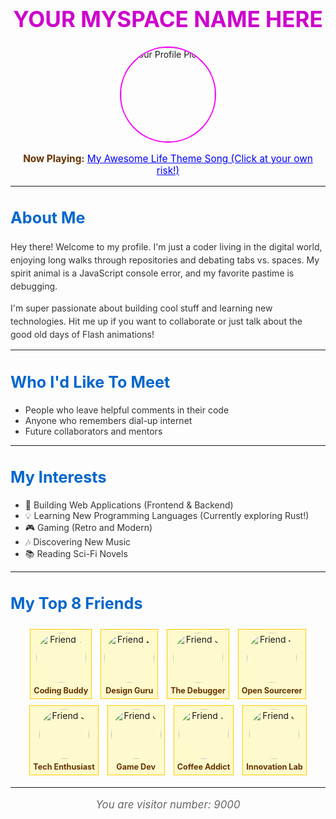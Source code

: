 <h1 style="color: #cc00cc; font-size: 2.5em; text-align: center;">YOUR MYSPACE NAME HERE</h1>

<div style="text-align: center;">
  <img src="https://avatars.githubusercontent.com/u/YOUR_GITHUB_ID?v=4" alt="Your Profile Picture" style="width: 150px; height: 150px; border: 2px solid #ff00ff; border-radius: 50%;">
</div>

<p style="text-align: center; font-size: 1.1em; color: #663300;">
  <b>Now Playing:</b> <a href="https://www.youtube.com/watch?v=dQw4w9WgXcQ" target="_blank" style="color:#0000ff; text-decoration: underline;">My Awesome Life Theme Song (Click at your own risk!)</a>
</p>

---

<h2 style="color: #0066cc; font-size: 1.8em;">About Me</h2>
<p style="color: #333333; line-height: 1.5;">
  Hey there! Welcome to my profile. I'm just a coder living in the digital world, enjoying long walks through repositories and debating tabs vs. spaces. My spirit animal is a JavaScript console error, and my favorite pastime is debugging.
</p>
<p style="color: #333333; line-height: 1.5;">
  I'm super passionate about building cool stuff and learning new technologies. Hit me up if you want to collaborate or just talk about the good old days of Flash animations!
</p>

---

<h2 style="color: #0066cc; font-size: 1.8em;">Who I'd Like To Meet</h2>
<ul style="color: #333333;">
  <li>People who leave helpful comments in their code</li>
  <li>Anyone who remembers dial-up internet</li>
  <li>Future collaborators and mentors</li>
</ul>

---

<h2 style="color: #0066cc; font-size: 1.8em;">My Interests</h2>
<ul style="color: #333333;">
  <li>🚀 Building Web Applications (Frontend & Backend)</li>
  <li>💡 Learning New Programming Languages (Currently exploring Rust!)</li>
  <li>🎮 Gaming (Retro and Modern)</li>
  <li>🎶 Discovering New Music</li>
  <li>📚 Reading Sci-Fi Novels</li>
</ul>

---

<h2 style="color: #0066cc; font-size: 1.8em;">My Top 8 Friends</h2>
<p style="text-align: center;">
  <span style="display: inline-block; margin: 5px; border: 1px solid #ffcc00; padding: 5px; background-color: #fffacd; text-align: center;">
    <img src="https://i.imgur.com/placeholder-friend1.jpg" alt="Friend 1" style="width: 80px; height: 80px; border-radius: 50%; display: block; margin: 0 auto 5px auto;">
    <span style="font-size: 0.9em; font-weight: bold; color: #663300;">Coding Buddy</span>
  </span>
  <span style="display: inline-block; margin: 5px; border: 1px solid #ffcc00; padding: 5px; background-color: #fffacd; text-align: center;">
    <img src="https://i.imgur.com/placeholder-friend2.jpg" alt="Friend 2" style="width: 80px; height: 80px; border-radius: 50%; display: block; margin: 0 auto 5px auto;">
    <span style="font-size: 0.9em; font-weight: bold; color: #663300;">Design Guru</span>
  </span>
  <span style="display: inline-block; margin: 5px; border: 1px solid #ffcc00; padding: 5px; background-color: #fffacd; text-align: center;">
    <img src="https://i.imgur.com/placeholder-friend3.jpg" alt="Friend 3" style="width: 80px; height: 80px; border-radius: 50%; display: block; margin: 0 auto 5px auto;">
    <span style="font-size: 0.9em; font-weight: bold; color: #663300;">The Debugger</span>
  </span>
  <span style="display: inline-block; margin: 5px; border: 1px solid #ffcc00; padding: 5px; background-color: #fffacd; text-align: center;">
    <img src="https://i.imgur.com/placeholder-friend4.jpg" alt="Friend 4" style="width: 80px; height: 80px; border-radius: 50%; display: block; margin: 0 auto 5px auto;">
    <span style="font-size: 0.9em; font-weight: bold; color: #663300;">Open Sourcerer</span>
  </span>
  <br> <span style="display: inline-block; margin: 5px; border: 1px solid #ffcc00; padding: 5px; background-color: #fffacd; text-align: center;">
    <img src="https://i.imgur.com/placeholder-friend5.jpg" alt="Friend 5" style="width: 80px; height: 80px; border-radius: 50%; display: block; margin: 0 auto 5px auto;">
    <span style="font-size: 0.9em; font-weight: bold; color: #663300;">Tech Enthusiast</span>
  </span>
  <span style="display: inline-block; margin: 5px; border: 1px solid #ffcc00; padding: 5px; background-color: #fffacd; text-align: center;">
    <img src="https://i.imgur.com/placeholder-friend6.jpg" alt="Friend 6" style="width: 80px; height: 80px; border-radius: 50%; display: block; margin: 0 auto 5px auto;">
    <span style="font-size: 0.9em; font-weight: bold; color: #663300;">Game Dev</span>
  </span>
  <span style="display: inline-block; margin: 5px; border: 1px solid #ffcc00; padding: 5px; background-color: #fffacd; text-align: center;">
    <img src="https://i.imgur.com/placeholder-friend7.jpg" alt="Friend 7" style="width: 80px; height: 80px; border-radius: 50%; display: block; margin: 0 auto 5px auto;">
    <span style="font-size: 0.9em; font-weight: bold; color: #663300;">Coffee Addict</span>
  </span>
  <span style="display: inline-block; margin: 5px; border: 1px solid #ffcc00; padding: 5px; background-color: #fffacd; text-align: center;">
    <img src="https://i.imgur.com/placeholder-friend8.jpg" alt="Friend 8" style="width: 80px; height: 80px; border-radius: 50%; display: block; margin: 0 auto 5px auto;">
    <span style="font-size: 0.9em; font-weight: bold; color: #663300;">Innovation Lab</span>
  </span>
</p>

---

<p style="text-align: center; font-size: 1.2em; color: #666; font-style: italic;">
  You are visitor number: <span>9000</span>
</p>
